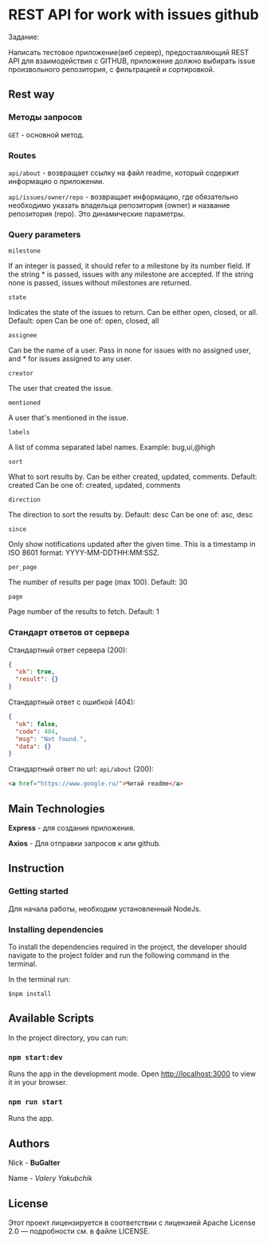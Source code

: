 # REST API for work with issues github

Задание:

Написать тестовое приложение(веб сервер), предоставляющий REST API для взаимодействия с GITHUB, приложение должно выбирать issue произвольного репозитория, с фильтрацией и сортировкой.

## Rest way

### Методы запросов

`GET` - основной метод.

### Routes

`api/about` - возвращает ссылку на файл readme, который содержит информацио о приложении.

`api/issues/owner/repo` - возвращает информацию, где обязательно необходимо указать владельца
репозитория (owner) и название репозитория (repo). Это динамические параметры.

### Query parameters

`milestone`

If an integer is passed, it should refer to a milestone by its number field. If the string \* is passed, issues with any milestone are accepted. If the string none is passed, issues without milestones are returned.

`state`

Indicates the state of the issues to return. Can be either open, closed, or all.
Default: open
Can be one of: open, closed, all

`assignee`

Can be the name of a user. Pass in none for issues with no assigned user, and \* for issues assigned to any user.

`creator`

The user that created the issue.

`mentioned`

A user that's mentioned in the issue.

`labels`

A list of comma separated label names. Example: bug,ui,@high

`sort`

What to sort results by. Can be either created, updated, comments.
Default: created
Can be one of: created, updated, comments

`direction`

The direction to sort the results by.
Default: desc
Can be one of: asc, desc

`since`

Only show notifications updated after the given time. This is a timestamp in ISO 8601 format: YYYY-MM-DDTHH:MM:SSZ.

`per_page`

The number of results per page (max 100).
Default: 30

`page`

Page number of the results to fetch.
Default: 1

### Стандарт ответов от сервера

Стандартный ответ сервера (200):

```json
{
  "ok": true,
  "result": {}
}
```

Стандартный ответ с ошибкой (404):

```json
{
  "ok": false,
  "code": 404,
  "msg": "Not found.",
  "data": {}
}
```

Стандартный ответ по url: `api/about` (200):

```html
<a href="https://www.google.ru/">Читай readme</a>
```

## Main Technologies

**Express** - для создания приложения.

**Axios** - Для отправки запросов к апи github.

## Instruction

### Getting started

Для начала работы, необходим установленный NodeJs.

### Installing dependencies

To install the dependencies required in the project, the developer should navigate to the project folder and run the following command in the terminal.

In the terminal run:

```shell
$npm install
```

## Available Scripts

In the project directory, you can run:

### `npm start:dev`

Runs the app in the development mode.
Open [http://localhost:3000](http://localhost:3000) to view it in your browser.

### `npm run start`

Runs the app.

## Authors

Nick - **BuGalter**

Name - _Valery Yakubchik_

## License

Этот проект лицензируется в соответствии с лицензией Apache License 2.0 — подробности
см. в файле LICENSE.
